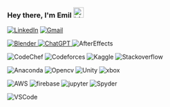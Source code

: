 ### Hey there, I'm Emil <img src="https://user-images.githubusercontent.com/1303154/88677602-1635ba80-d120-11ea-84d8-d263ba5fc3c0.gif" width="24px" alt="hi">
<p>
<a href="https://www.linkedin.com/in/emil-vinod-03a743278/"><img src="https://img.shields.io/badge/linkedin-%230077B5.svg?style=flat&logo=linkedin&logoColor=white" alt="LinkedIn"></a>
<a href="emilvinod@gmail.com"><img src="https://img.shields.io/badge/Gmail-D14836?style=flat&logo=gmail&logoColor=white" alt="Gmail"></a>
<a href=""><img src="https://img.shields.io/badge/Discord-%235865F2.svg?style=flat&logo=discord&logoColor=white" alt="">
</p>
<p>
<img src="https://img.shields.io/badge/blender-%23F5792A.svg?style=flat&logo=blender&logoColor=white" alt="Blender">
<a href="https://www.linkedin.com/in/emil-vinod-03a743278/"><img src="https://img.shields.io/badge/chatGPT-74aa9c?style=flat&logo=openai&logoColor=white" alt="ChatGPT">
</a>
<img src="https://img.shields.io/badge/Adobe%20After%20Effects-9999FF.svg?style=flat&logo=Adobe%20After%20Effects&logoColor=white" alt="AfterEffects">
</p>
<p>
<img src="https://img.shields.io/badge/CodeChef-%23964B00.svg?style=flat&logo=CodeChef&logoColor=white" alt="CodeChef">  
<img src="https://img.shields.io/badge/Codeforces-445f9d?style=flat&logo=Codeforces&logoColor=white" alt="Codeforces">
<img src="https://img.shields.io/badge/Kaggle-035a7d?style=flat&logo=kaggle&logoColor=white" alt="Kaggle">
<img src="https://img.shields.io/badge/-Stackoverflow-FE7A16?style=flat&logo=stack-overflow&logoColor=white" alt="Stackoverflow">
</p>
<p>
<img src="https://img.shields.io/badge/Anaconda-%2344A833.svg?style=flat&logo=anaconda&logoColor=white" alt="Anaconda">  
<img src="https://img.shields.io/badge/opencv-%23white.svg?style=flat&logo=opencv&logoColor=white" alt="Opencv">
<img src="https://img.shields.io/badge/unity-%23000000.svg?style=flat&logo=unity&logoColor=white" alt="Unity">
<img src="https://img.shields.io/badge/xbox-%23107C10.svg?style=flat&logo=xbox&logoColor=white" alt="xbox">
</p>
<p>
<img src="https://img.shields.io/badge/AWS-%23FF9900.svg?style=flat&logo=amazon-aws&logoColor=white" alt="AWS">  
<img src="https://img.shields.io/badge/firebase-%23039BE5.svg?style=flat&logo=firebase" alt="firebase">
<img src="https://img.shields.io/badge/jupyter-%23FA0F00.svg?style=flat&logo=jupyter&logoColor=white" alt="jupyter">
<img src="https://img.shields.io/badge/Spyder-838485?style=flat&logo=spyder%20ide&logoColor=maroon" alt="Spyder">
</p>
<p>
<img src="https://img.shields.io/badge/Visual%20Studio%20Code-0078d7.svg?style=flat&logo=visual-studio-code&logoColor=white" alt="VSCode">  
<img src="https://img.shields.io/badge/c%23-%23239120.svg?style=flat&logo=c-sharp&logoColor=white" alt="">
<img src="https://img.shields.io/badge/c++-%2300599C.svg?style=flat&logo=c%2B%2B&logoColor=white" alt="">
<img src="https://img.shields.io/badge/html5-%23E34F26.svg?style=flat&logo=html5&logoColor=white" alt="">  
<img src="https://img.shields.io/badge/java-%23ED8B00.svg?style=flat&logo=openjdk&logoColor=white" alt="">  
<img src="https://img.shields.io/badge/javascript-%23323330.svg?style=flat&logo=javascript&logoColor=%23F7DF1E" alt="">
<img src="https://img.shields.io/badge/kotlin-%237F52FF.svg?style=flat&logo=kotlin&logoColor=white" alt="">
<img src="https://img.shields.io/badge/markdown-%23000000.svg?style=flat&logo=markdown&logoColor=white" alt="">
<img src="https://img.shields.io/badge/python-3670A0?style=flat&logo=python&logoColor=ffdd54" alt="">  
</p>
<p>
<img src="https://img.shields.io/badge/Keras-%23D00000.svg?style=flat&logo=Keras&logoColor=white" alt="">
<img src="https://img.shields.io/badge/Matplotlib-%23ffffff.svg?style=flat&logo=Matplotlib&logoColor=black" alt="">
<img src="https://img.shields.io/badge/numpy-%23013243.svg?style=flat&logo=numpy&logoColor=white" alt="">    
<img src="https://img.shields.io/badge/pandas-%23150458.svg?style=flat&logo=pandas&logoColor=white" alt="">
<img src="https://img.shields.io/badge/PyTorch-%23EE4C2C.svg?style=flat&logo=PyTorch&logoColor=white" alt="">
<img src="https://img.shields.io/badge/TensorFlow-%23FF6F00.svg?style=flat&logo=TensorFlow&logoColor=white" alt="">  
</p>
<p>
<img src="https://img.shields.io/badge/Spotify-1ED760?style=flat&logo=spotify&logoColor=white" alt="">  
<img src="https://img.shields.io/badge/Android-3DDC84?style=flat&logo=android&logoColor=white" alt="">
<img src="https://img.shields.io/badge/chrome%20os-3d89fc?style=flat&logo=google%20chrome&logoColor=white" alt="">
<img src="https://img.shields.io/badge/Debian-D70A53?style=flat&logo=debian&logoColor=white" alt="">
<img src="https://img.shields.io/badge/home%20assistant-%2341BDF5.svg?style=flat&logo=home-assistant&logoColor=white" alt="">  
</p>
